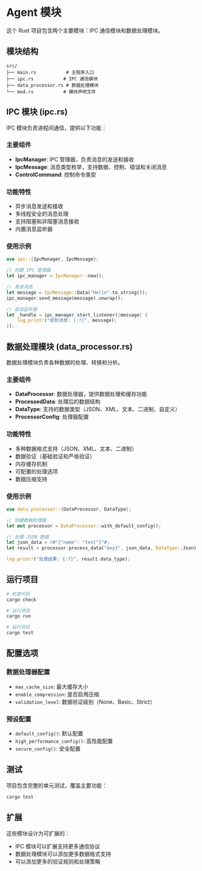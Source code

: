 # Agent 模块

这个 Rust 项目包含两个主要模块：IPC 通信模块和数据处理模块。

## 模块结构

```
src/
├── main.rs           # 主程序入口
├── ipc.rs           # IPC 通信模块
├── data_processor.rs # 数据处理模块
└── mod.rs           # 模块声明文件
```

## IPC 模块 (ipc.rs)

IPC 模块负责进程间通信，提供以下功能：

### 主要组件

- **IpcManager**: IPC 管理器，负责消息的发送和接收
- **IpcMessage**: 消息类型枚举，支持数据、控制、错误和关闭消息
- **ControlCommand**: 控制命令类型

### 功能特性

- 异步消息发送和接收
- 多线程安全的消息处理
- 支持阻塞和非阻塞消息接收
- 内置消息监听器

### 使用示例

```rust
use ipc::{IpcManager, IpcMessage};

// 创建 IPC 管理器
let ipc_manager = IpcManager::new();

// 发送消息
let message = IpcMessage::Data("Hello".to_string());
ipc_manager.send_message(message).unwrap();

// 启动监听器
let _handle = ipc_manager.start_listener(|message| {
    log_print!("收到消息: {:?}", message);
});
```

## 数据处理模块 (data_processor.rs)

数据处理模块负责各种数据的处理、转换和分析。

### 主要组件

- **DataProcessor**: 数据处理器，提供数据处理和缓存功能
- **ProcessedData**: 处理后的数据结构
- **DataType**: 支持的数据类型（JSON、XML、文本、二进制、自定义）
- **ProcessorConfig**: 处理器配置

### 功能特性

- 多种数据格式支持（JSON、XML、文本、二进制）
- 数据验证（基础验证和严格验证）
- 内存缓存机制
- 可配置的处理选项
- 数据压缩支持

### 使用示例

```rust
use data_processor::{DataProcessor, DataType};

// 创建数据处理器
let mut processor = DataProcessor::with_default_config();

// 处理 JSON 数据
let json_data = r#"{"name": "test"}"#;
let result = processor.process_data("key1", json_data, DataType::Json).unwrap();

log_print!("处理结果: {:?}", result.data_type);
```

## 运行项目

```bash
# 检查代码
cargo check

# 运行项目
cargo run

# 运行测试
cargo test
```

## 配置选项

### 数据处理器配置

- `max_cache_size`: 最大缓存大小
- `enable_compression`: 是否启用压缩
- `validation_level`: 数据验证级别（None、Basic、Strict）

### 预设配置

- `default_config()`: 默认配置
- `high_performance_config()`: 高性能配置
- `secure_config()`: 安全配置

## 测试

项目包含完整的单元测试，覆盖主要功能：

```bash
cargo test
```

## 扩展

这些模块设计为可扩展的：

- IPC 模块可以扩展支持更多通信协议
- 数据处理模块可以添加更多数据格式支持
- 可以添加更多的验证规则和处理策略